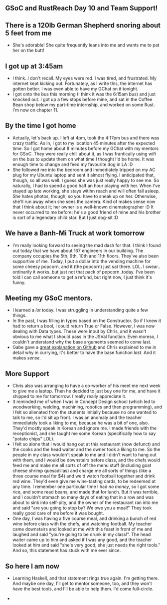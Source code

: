 ## GSoC and RustReach Day 10 and Team Support!

## There is a 120lb German Shepherd snoring about 5 feet from me
- She's adorable! She quite frequently leans into me and wants me to pat her on the butt!

## I got up at 3:45am
- I think..I don't recall. My eyes were red. I was tired, and frustrated. My internet kept kicking out.
  Fortunately, as I write this, the internet has gotten better. I was even able to have my GChat on it tonight.
- I got onto the bus this morning (I think it was the 6:15am bus) and just knocked out. I got up a few stops 
  before mine, and sat in the Coffee Bean shop below my part-time internship, and worked on some Rust. I'm now on
  chapter 11.

## By the time I got home
- Actually, let's back up. I left at 4pm, took the 4:17pm bus and there was crazy traffic. As in, I got to my location
  45 minutes after the expected time. So I got home about 8 minutes before my GChat with my mentors for GSoC. 
  They were really chill about it, as I was frantically using wifi on the bus to update them on what time I thought I'd be 
  home. It was enough time to change and feed my favourite dog in LA :D
- She followed me into the bedroom and immediately tripped on my AC plug for my Ubuntu laptop and sent it almost flying.
  I anticipated that, though, so all was well. I guess she was just really happy to see me. So naturally, I had to spend a 
  good half an hour playing with her. When I've stayed up late working, she stays witihn reach and will often fall asleep.
  She hates photos, though, so you have to sneak up on her. Otherwise, she'll run away when she sees the camera. Kind of 
  makes sense now that I think about it; her owner is a well-known cinematographer :D It never occurred to me before; he's 
  a good friend of mine and his brother is sort of a legendary child star. But I just dog-sit :D
  
## We have a Banh-Mi Truck at work tomorrow
- I'm really looking forward to seeing the mad dash for that. I think I found out today that we have about 167 engineers
  in our building. The company occupies the 5th, 9th, 10th and 11th floors. They've also been supportive of me. Today,
  I put a dollar into the vending machine for some cheesy popcorn, and it (the popcorn) just sat there. LOL. I swear..
  ordinarily it works..but just not that pack of popcorn..today. I've been told I can call someone to get a refund, but
  right now, I just think it's funny.
  
## Meeting my GSoC mentors.
- I learned a *lot* today. I was struggling in understanding quite a few things.
- In the past, I was filling in types based on the Constructor. So if I knew it had to return a bool, I could return True or False.
  However, I was now dealing with Data types. These were input by Chris, and it wasn't obvious to me what I should pass in the JSVal
  function. Even moreso, I couldn't understand why the base arguments seemed to come last.
- Gabe gave a [great explanation on Github](https://github.com/google/codeworld/pull/640) and Chris explained to me in detail
  why in currying, it's better to have the base function *last*. And it makes *sense*. 

## More Support
- Chris also was arranging to have a co-worker of his meet me next week to give me a laptop. Then he decided to just 
  buy one for me, and have it shipped to me for tomorrow. I really really appreciate it. 
- It reminded me of when I was in Concept Design school (which led to woodworking,
  welding, machining, robotics and then programming), and I felt so alienated from the students initially because 
  no one wanted to talk to me, so I'd sit up front. I was an anomaly and the teacher immediately took a liking to me, because
  he was a bit of one, also. They'd mostly speak in Korean and ignore me. I made friends with the receptionist, and she taught 
  me some Korean (specifically how to say "potato chips" LOL).
- I felt so alone that I would hang out at this restaurant (now defunct) and the cooks and the head waiter and the
  owner took a liking to me. So the people in my class wouldn't speak to me and I didn't want to hang out with them, and I would 
  be downstairs before class, and the chefs would feed me and make me all sorts of off the menu stuff (including goat cheese 
  shrimp quesadillas) and charge me all sorts of things (like a three course meal for $4) and we'd watch football together and 
  drink red wine. They'd even give me wine-tasting cards, to be redeemed at any time. I remember one particular time I had 
  *no money*, so I got some rice, and some read beans, and made that for lunch. But it was terrible, and I couldn't stomach
  so many days of eating that in a row and was about to sink into self-pity, and the owner of the restaurant ran into me and said "are you going to stop by? We owe
  you a meal!" They took really good care of me before it was bought.
- One day, I was having a five course meal, and drinking a bunch of red wine before class with the chefs, and watching football.
  My teacher came downstairs and looked at me with this feast in front of me and laughed and said "you're going to be drunk in my
  class!". The head waiter came up to him and asked if I was any good, and the teacher looked at him and said "she's very good; she
  just needs the right tools." And so, this statement has stuck with me ever since.
  
## So here I am now
- Learning Haskell, and that statement rings true again. I'm getting there. And maybe one day, I'll get to mentor someone, too,
  and they won't have the best tools, and I'll be able to help them. I'd come full-circle.

- 
  

  
